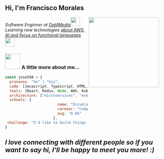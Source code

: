 <h2> Hi, I'm Francisco Morales</h2>
<img align='right' src="https://c.tenor.com/fG-pVMzin7EAAAAM/aplauso-aplausos.gif" width="230">
<p><em>Software Enginner at <a href="http://www.unb.br">DatilMedia</a><img src="https://media.giphy.com/media/fYSnHlufseco8Fh93Z/giphy.gif" width="30"></br>Learning new technologies <a href="https://www.thoughtworks.com">about AWS, AI and focus on functional languages</a><img src="https://media.giphy.com/media/WUlplcMpOCEmTGBtBW/giphy.gif" width="30"> 
</em></p>

### <img src="https://www.encuentos.com/wp-content/uploads/2015/06/raton-ton-ton-1.gif" width="50"> A little more about me...  

```javascript
const jose598 = {
  pronouns: "he" | "his",
  code: [Javascript, Typescript, HTML, CSS, Ruby, Python, Java, Clojure, C#, C/C++],
  tools: [React, Redux, Node, AWS, Kubernetes, Azure, Docker],
  architecture: ["microservices", "event-driven", "design system pattern"],
  schools: {
                        name: "Escuela Superior Politecnica del Litoral",
                        careear: "Computer Science",
                        avg: "8.86"
                      },
 challenge: "I'd like to build things but I love manage it."
}
```
<em><b>I love connecting with different people</b> so if you want to say <b>hi, I'll be happy to meet you more!</b> :)</em>
---
